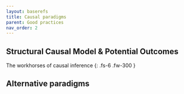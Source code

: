 ```yaml
---
layout: baserefs
title: Causal paradigms
parent: Good practices
nav_order: 2
---
```



## Structural Causal Model & Potential Outcomes
The workhorses of causal inference
{: .fs-6 .fw-300 }

## Alternative paradigms
